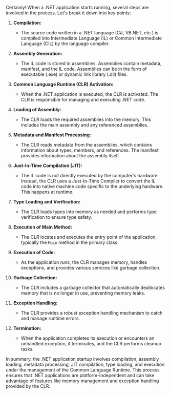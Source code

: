 Certainly! When a .NET application starts running, several steps are involved in the process. Let's break it down into key points:

1. **Compilation:**
   - The source code written in a .NET language (C#, VB.NET, etc.) is compiled into Intermediate Language (IL) or Common Intermediate Language (CIL) by the language compiler.

2. **Assembly Generation:**
   - The IL code is stored in assemblies. Assemblies contain metadata, manifest, and the IL code. Assemblies can be in the form of executable (.exe) or dynamic link library (.dll) files.

3. **Common Language Runtime (CLR) Activation:**
   - When the .NET application is executed, the CLR is activated. The CLR is responsible for managing and executing .NET code.

4. **Loading of Assembly:**
   - The CLR loads the required assemblies into the memory. This includes the main assembly and any referenced assemblies.

5. **Metadata and Manifest Processing:**
   - The CLR reads metadata from the assemblies, which contains information about types, members, and references. The manifest provides information about the assembly itself.

6. **Just-In-Time Compilation (JIT):**
   - The IL code is not directly executed by the computer's hardware. Instead, the CLR uses a Just-In-Time Compiler to convert the IL code into native machine code specific to the underlying hardware. This happens at runtime.

7. **Type Loading and Verification:**
   - The CLR loads types into memory as needed and performs type verification to ensure type safety.

8. **Execution of Main Method:**
   - The CLR locates and executes the entry point of the application, typically the `Main` method in the primary class.

9. **Execution of Code:**
   - As the application runs, the CLR manages memory, handles exceptions, and provides various services like garbage collection.

10. **Garbage Collection:**
    - The CLR includes a garbage collector that automatically deallocates memory that is no longer in use, preventing memory leaks.

11. **Exception Handling:**
    - The CLR provides a robust exception handling mechanism to catch and manage runtime errors.

12. **Termination:**
    - When the application completes its execution or encounters an unhandled exception, it terminates, and the CLR performs cleanup tasks.

In summary, the .NET application startup involves compilation, assembly loading, metadata processing, JIT compilation, type loading, and execution under the management of the Common Language Runtime. This process ensures that .NET applications are platform-independent and can take advantage of features like memory management and exception handling provided by the CLR.